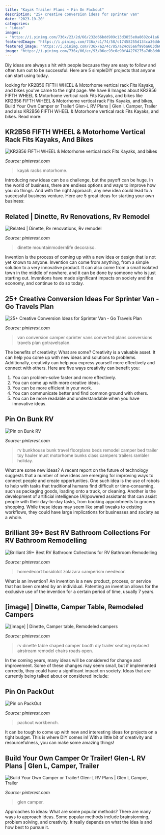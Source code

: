 ```yaml
---
title: "Kayak Trailer Plans ~ Pin On Packout"
description: "25+ creative conversion ideas for sprinter van"
date: "2023-10-20"
categories:
- "ideas"
images:
- "https://i.pinimg.com/736x/23/2d/66/232d66bdd909c13d3855e0a8602c41a6.jpg"
featuredImage: "https://i.pinimg.com/736x/c1/74/58/c17458255d134ca36ddeb2ffab19f717.jpg"
featured_image: "https://i.pinimg.com/736x/a2/4c/85/a24c85a6f99ba603d60a5c95274ecca6.jpg"
image: "https://i.pinimg.com/736x/06/ec/93/06ec93c6c90f44276275a7db8dd00018.jpg"
---
```



Diy ideas are always a hit with people because they are easy to follow and often turn out to be successful. Here are 5 simpleDIY projects that anyone can start using today.

	

		
looking for KR2B56 FIFTH WHEEL &amp; Motorhome vertical rack Fits Kayaks, and bikes you've came to the right page. We have 8 Images about KR2B56 FIFTH WHEEL &amp; Motorhome vertical rack Fits Kayaks, and bikes like KR2B56 FIFTH WHEEL &amp; Motorhome vertical rack Fits Kayaks, and bikes, Build Your Own Camper or Trailer! Glen-L RV Plans | Glen l, Camper, Trailer and also KR2B56 FIFTH WHEEL &amp; Motorhome vertical rack Fits Kayaks, and bikes. Read more:
		
    
## KR2B56 FIFTH WHEEL &amp; Motorhome Vertical Rack Fits Kayaks, And Bikes

<img loading=lazy src="https://i.pinimg.com/736x/c1/74/58/c17458255d134ca36ddeb2ffab19f717.jpg" onerror="this.onerror=null;this.src='https://tse1.mm.bing.net/th?id=OIP.6J3PoG8imXaZ0ZP8C5WWpQHaJ3&amp;pid=15.1';" alt="KR2B56 FIFTH WHEEL &amp; Motorhome vertical rack Fits Kayaks, and bikes">

_Source: pinterest.com_

>kayak racks motorhome. 

	

Introducing new ideas can be a challenge, but the payoff can be huge. In the world of business, there are endless options and ways to improve how you do things. And with the right approach, any new idea could lead to a successful business venture. Here are 5 great ideas for starting your own business: 

    
## Related | Dinette, Rv Renovations, Rv Remodel

<img loading=lazy src="https://i.pinimg.com/736x/a2/4c/85/a24c85a6f99ba603d60a5c95274ecca6.jpg" onerror="this.onerror=null;this.src='https://tse3.mm.bing.net/th?id=OIP.ACfgmUxbh7CR2ZqEqOIL5wHaE7&amp;pid=15.1';" alt="Related | Dinette, Rv renovations, Rv remodel">

_Source: pinterest.com_

>dinette mountainmodernlife decoraiso. 

	

Invention is the process of coming up with a new idea or design that is not yet known to anyone. Invention can come from anything, from a simple solution to a very innovative product. It can also come from a small isolated town in the middle of nowhere, and it can be done by someone who is just starting out. Inventions have made significant impacts on society and the economy, and continue to do so today.

    
## 25+ Creative Conversion Ideas For Sprinter Van - Go Travels Plan

<img loading=lazy src="https://i.pinimg.com/736x/29/3c/88/293c8896dc9ab9ec4a57daa02b474770.jpg" onerror="this.onerror=null;this.src='https://tse3.mm.bing.net/th?id=OIP._-dHs5LrAwThWUv9GqRDbgHaGk&amp;pid=15.1';" alt="25+ Creative Conversion Ideas for Sprinter Van - Go Travels Plan">

_Source: pinterest.com_

>van conversion camper sprinter vans converted plans conversions travels plan gotravelsplan. 

	

The benefits of creativity: What are some?
Creativity is a valuable asset. It can help you come up with new ideas and solutions to problems. Additionally, creativity can help you express yourself more effectively and connect with others. Here are five ways creativity can benefit you: 
1) You can problem-solve faster and more effectively.
2) You can come up with more creative ideas.
3) You can be more efficient in your work.
4) You can communicate better and find common ground with others.
5) You can be more readable and understandable when you have innovative ideas.

    
## Pin On Bunk RV

<img loading=lazy src="https://i.pinimg.com/736x/91/eb/1f/91eb1f04ce3f306c9df5ee08338858b2.jpg" onerror="this.onerror=null;this.src='https://tse3.mm.bing.net/th?id=OIP.gHr086hmJ0arHezxTHA7YAHaMK&amp;pid=15.1';" alt="Pin on Bunk RV">

_Source: pinterest.com_

>rv bunkhouse bunk travel floorplans beds remodel camper bed trailer toy hauler must motorhome bunks class campers trailers rambler holiday. 

	

What are some new ideas?
A recent report on the future of technology suggests that a number of new ideas are emerging for improving ways to connect people and create opportunities. One such idea is the use of robots to help with tasks that traditional humans find difficult or time-consuming, such as packaging goods, loading onto a truck, or cleaning. Another is the development of artificial intelligence (AI)powered assistants that can assist people with their day-to-day tasks, from booking appointments to grocery shopping. While these ideas may seem like small tweaks to existing workflows, they could have large implications for businesses and society as a whole.

    
## Brilliant 39+ Best RV Bathroom Collections For RV Bathroom Remodelling

<img loading=lazy src="https://i.pinimg.com/736x/4b/df/b1/4bdfb131cdabcce9a83a9dace1a8d784.jpg" onerror="this.onerror=null;this.src='https://tse2.mm.bing.net/th?id=OIP.6yVykyleo08g92K8HSK6zwHaKC&amp;pid=15.1';" alt="Brilliant 39+ Best RV Bathroom Collections for RV Bathroom Remodelling">

_Source: pinterest.com_

>homedecort bosidolot zolazara camperism needecor. 

	

What is an invention?
An invention is a new product, process, or service that has been created by an individual. Patenting an invention allows for the exclusive use of the invention for a certain period of time, usually 7 years.

    
## [image] | Dinette, Camper Table, Remodeled Campers

<img loading=lazy src="https://i.pinimg.com/736x/00/1e/cd/001ecd408161d474bae607424e91eaed--airstream.jpg" onerror="this.onerror=null;this.src='https://tse3.mm.bing.net/th?id=OIP.ls0srnIx1DnEWYBAS_2ZDAHaEK&amp;pid=15.1';" alt="[image] | Dinette, Camper table, Remodeled campers">

_Source: pinterest.com_

>rv dinette table shaped camper booth diy trailer seating replaced airstream remodel chairs roads open. 

	

In the coming years, many ideas will be considered for change and improvement. Some of these changes may seem small, but if implemented correctly, they could have a significant impact on society. Ideas that are currently being talked about or considered include: 

    
## Pin On PackOut

<img loading=lazy src="https://i.pinimg.com/736x/23/2d/66/232d66bdd909c13d3855e0a8602c41a6.jpg" onerror="this.onerror=null;this.src='https://tse4.mm.bing.net/th?id=OIP.HoSMlfu8h-U4Pm0T_eQpZQHaJ3&amp;pid=15.1';" alt="Pin on PackOut">

_Source: pinterest.com_

>packout workbench. 

	

It can be tough to come up with new and interesting ideas for projects on a tight budget. This is where DIY comes in! With a little bit of creativity and resourcefulness, you can make some amazing things!

    
## Build Your Own Camper Or Trailer! Glen-L RV Plans | Glen L, Camper, Trailer

<img loading=lazy src="https://i.pinimg.com/736x/06/ec/93/06ec93c6c90f44276275a7db8dd00018.jpg" onerror="this.onerror=null;this.src='https://tse2.mm.bing.net/th?id=OIP.gPlRJPuBQMkac062cqVuAwHaFj&amp;pid=15.1';" alt="Build Your Own Camper or Trailer! Glen-L RV Plans | Glen l, Camper, Trailer">

_Source: pinterest.com_

>glen camper. 

	

Approaches to ideas: What are some popular methods?
There are many ways to approach ideas. Some popular methods include brainstorming, problem solving, and creativity. It really depends on what the idea is and how best to pursue it.

